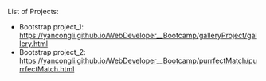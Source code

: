 List of Projects: 
* Bootstrap project_1: https://yancongli.github.io/WebDeveloper__Bootcamp/galleryProject/gallery.html
* Bootstrap project_2: https://yancongli.github.io/WebDeveloper__Bootcamp/purrfectMatch/purrfectMatch.html
